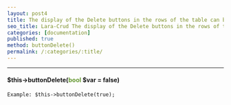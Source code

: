 ```yaml
---
layout: post4
title: The display of the Delete buttons in the rows of the table can be true or false
seo_title: Lara-Crud The display of the Delete buttons in the rows of the table can be true or false buttonDelete()
categories: [documentation]
published: true
method: buttonDelete()
permalink: /:categories/:title/
---
```


---

#### $this->buttonDelete(<span style="color: #693">bool</span> $var = false)



`
Example:
$this->buttonDelete(true);
`


